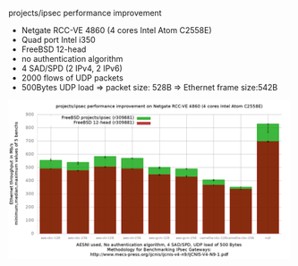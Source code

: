 projects/ipsec performance improvement
  - Netgate RCC-VE 4860 (4 cores Intel Atom C2558E)
  - Quad port Intel i350
  - FreeBSD 12-head
  - no authentication algorithm
  - 4 SAD/SPD (2 IPv4, 2 IPv6)
  - 2000 flows of UDP packets
  - 500Bytes UDP load => packet size: 528B => Ethernet frame size:542B

![projects/ipsec performance improvement on Netgate RCC-VE 4860](graph.png)
